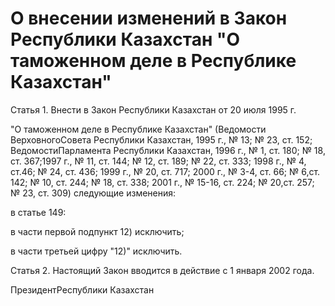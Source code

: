 # О внесении изменений в Закон Республики Казахстан "О таможенном деле в Республике Казахстан"

Статья 1. Внести в Закон Республики Казахстан от 20 июля 1995 г.

"О таможенном деле в Республике Казахстан" (Ведомости ВерховногоСовета Республики Казахстан, 1995 г., № 13; № 23, ст. 152; ВедомостиПарламента Республики Казахстан, 1996 г., № 1, ст. 180; № 18, ст. 367;1997 г., № 11, ст. 144; № 12, ст. 189; № 22, ст. 333; 1998 г., № 4, ст.46; № 24, ст. 436; 1999 г., № 20, ст. 717; 2000 г., № 3-4, ст. 66; № 6,ст. 142; № 10, ст. 244; № 18, ст. 338; 2001 г., № 15-16, ст. 224; № 20,ст. 257; № 23, ст. 309) следующие изменения:

в статье 149:

в части первой подпункт 12) исключить;

в части третьей цифру "12)" исключить.

Статья 2. Настоящий Закон вводится в действие с 1 января 2002 года.

ПрезидентРеспублики Казахстан


